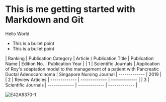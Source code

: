 # This is me getting started with Markdown and Git

Hello World 

* This is a bullet point
* This is a bullet point

| Ranking | Publication Category | Article / Publication Title | Publication Name | Edition No. | Publication Year |
| 1 | Scientific Journals | Application of Roy's sdaptation model to the management of a patient with Pancreatic Ductal Adenocarcinoma | Singapore Nursing Journal | ------------- | 2019 |
| 2 | Review Articles | ------------- | ------------- | ------------- |
| 3 | Scientific Journals | ------------- | ------------- | ------------- |

![E42A9370-1](https://github.com/ActuallyJoshie/devops_april_6/assets/164587763/cab39a1b-cef7-4d29-bd64-05f9319282db)
